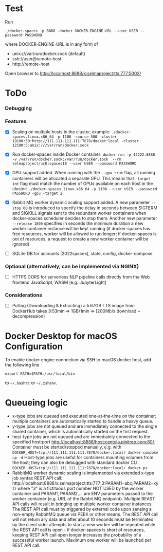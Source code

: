# Test

Run

```
./docker-spaces -p 8888 -docker DOCKER-ENGINE-URL --user USER --password PASSWORD
```

where DOCKER-ENGINE-URL is in any form of
- unix:///var/run/docker.sock (default)
- ssh://user@remote-host
- http://remote-host

Open browser to [http://localhost:8888/x:selmaproject:tts:777:5002/](http://localhost:8888/x:selmaproject:tts:777:5002/)

# ToDo

### Debugging


### Features

* [x] Scaling on multiple hosts in the cluster, example:  `./docker-spaces.linux.x86_64 -p 1100 -source 500 -cluster 19100:50:http://111.111.111.111:7878/docker:local -cluster 12100:5:unix:///var/run/docker.sock`

* [x] Run docker-spaces inside Docker container: `docker run -p 44222:8888 -v /var/run/docker.sock:/var/run/docker.sock  --rm selmaproject/uc0:spaces18 --user USER --password PASSWORD`

* [x] GPU support added. When running with the `--gpu true` flag, all running containers will be allocated a separate GPU. This means that `-target int` flag must match the number of GPUs available on each host in the cluster: `./docker-spaces.linux.x86_64 -p 1100 --user USER --password PASSWORD -gpu -target 2` 

* [x] Rabbit MQ worker dynamic scaling support added. A new parameter `--stop 60` is introduced to specify the delay in seconds between SIGTERM and SIGKILL signals sent to the redundant worker containers when docker-spaces scheduler decides to stop them. Another new parameter `--release 1800` specifies in seconds the minimum duration a new worker container instance will be kept running (if docker-spaces has free resources, worker will be allowed to run longer; if docker-spaces is out of resources, a request to create a new worker container will be ignored)
      
* [ ] SQLite DB for accounts (2022spaces), state, config, docker-compose

### Optional (alternatively, can be implemented via NGINX)

* [ ] HTTPS CORS for serverless NLP pipeline calls directly from the Web frontend JavaScript, WASM (e.g. JupyterLight)

### Considerations

* [ ] Pulling (Downloading & Extracting) a 5.67GB TTS image from DockerHub takes 3:53min => 1GB/1min => (200Mb/s download + decompression)

# Docker Desktop for macOS Configuration

To enable docker engine connection via SSH to macOS docker host, add the following line

```export PATH=$PATH:/usr/local/bin```

to `~/.bashrc` or `~/.zshenv`.

# Queueing logic

* x-type jobs are queued and executed one-at-the-time on the container; multiple containers are automatically started to handle a heavy queue.
* y-type jobs are not queued and are immediately connected to the single shared container, which is automatically started on the first request.
* host-type jobs are not queued and are immediately connected to the specified host:port [http://localhost:8888/host:centola.pinitree.com:80/](http://localhost:8888/host:centola.pinitree.com:80/). Container must be started/stopped manually, e.g. with `DOCKER_HOST=tcp://111.111.111.111:7878/docker:local/ docker-compose up -d` Host-type jobs are useful for containers mounting volumes from the host; they can also be debugged with standard docker CLI: `DOCKER_HOST=tcp://111.111.111.111:7878/docker:local/ docker ps`
* RabbitMQ worker dynamic scaling is implemented via extended x-type job syntax REST API call: http://localhost:8888/x:selmaproject:tts:777:3:PARAM1=abc;PARAM2=xyz/ where "3" is a fictituous port number NOT USED by the worker container and PARAM1, PARAM2,... are ENV parameters passed to the worker container (e.g. URL of the Rabbit MQ endpoint). Multiple REAST API calls will result in bringing up multiple worker container instances.
The REST API call must by triggered by external code upon sensing a non-empty RabbitMQ queue via PEEK or other means. The REST API call will not return ary data and after about 10 seconds must be terminated by the client side; attempts to start a new worker will be repeated while the REST API call is open - if docker-spaces is short of resources, keeping REST API call open longer increases the probability of a successful worker launch. Maximum one worker will be launched per REST API call.


